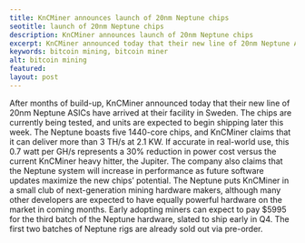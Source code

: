 ```yaml
---
title: KnCMiner announces launch of 20nm Neptune chips
seotitle: launch of 20nm Neptune chips
description: KnCMiner announces launch of 20nm Neptune chips
excerpt: KnCMiner announced today that their new line of 20nm Neptune ASICs
keywords: bitcoin mining, bitcoin miner
alt: bitcoin mining
featured: 
layout: post
---
```


After months of build-up, KnCMiner announced today that their new line of 20nm Neptune ASICs have arrived at their facility in Sweden. The chips are currently being tested, and units are expected to begin shipping later this week. The Neptune boasts five 1440-core chips, and KnCMiner claims that it can deliver more than 3 TH/s at 2.1 KW. If accurate in real-world use, this 0.7 watt per GH/s represents a 30% reduction in power cost versus the current KnCMiner heavy hitter, the Jupiter.
The company also claims that the Neptune system will increase in performance as future software updates maximize the new chips’ potential.
The Neptune puts KnCMiner in a small club of next-generation mining hardware makers, although many other developers are expected to have equally powerful hardware on the market in coming months. Early adopting miners can expect to pay $5995 for the third batch of the Neptune hardware, slated to ship early in Q4. The first two batches of Neptune rigs are already sold out via pre-order.

